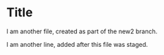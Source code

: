 # Title

I am another file, created as part of the new2 branch.

I am another line, added after this file was staged.
